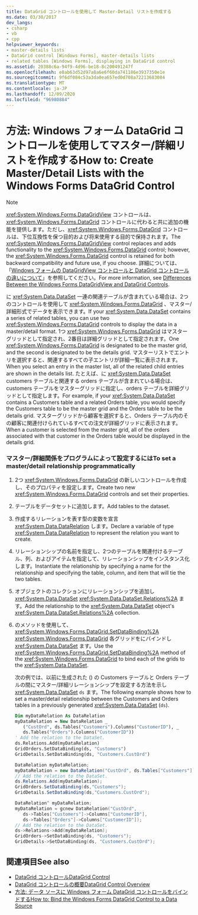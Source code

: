 ```yaml
---
title: DataGrid コントロールを使用して Master-Detail リストを作成する
ms.date: 03/30/2017
dev_langs:
- csharp
- vb
- cpp
helpviewer_keywords:
- master-details lists
- DataGrid control [Windows Forms], master-details lists
- related tables [Windows Forms], displaying in DataGrid control
ms.assetid: 20388c6a-94f9-4d96-be18-8c200491247f
ms.openlocfilehash: e8ab63d52d97a8a6e6f60da741186e3937350e1e
ms.sourcegitcommit: 9f6df084c53a3da0ea657ed0d708a72213683084
ms.translationtype: MT
ms.contentlocale: ja-JP
ms.lasthandoff: 12/09/2020
ms.locfileid: "96980884"
---
```

# <a name="how-to-create-masterdetail-lists-with-the-windows-forms-datagrid-control"></a><span data-ttu-id="f4e0a-102">方法: Windows フォーム DataGrid コントロールを使用してマスター/詳細リストを作成する</span><span class="sxs-lookup"><span data-stu-id="f4e0a-102">How to: Create Master/Detail Lists with the Windows Forms DataGrid Control</span></span>
> [!NOTE]
> <span data-ttu-id="f4e0a-103"><xref:System.Windows.Forms.DataGridView> コントロールは、<xref:System.Windows.Forms.DataGrid> コントロールに代わると共に追加の機能を提供します。ただし、<xref:System.Windows.Forms.DataGrid> コントロールは、下位互換性を保つ目的および将来使用する目的で保持されます。</span><span class="sxs-lookup"><span data-stu-id="f4e0a-103">The <xref:System.Windows.Forms.DataGridView> control replaces and adds functionality to the <xref:System.Windows.Forms.DataGrid> control; however, the <xref:System.Windows.Forms.DataGrid> control is retained for both backward compatibility and future use, if you choose.</span></span> <span data-ttu-id="f4e0a-104">詳細については、「[Windows フォームの DataGridView コントロールと DataGrid コントロールの違いについて](differences-between-the-windows-forms-datagridview-and-datagrid-controls.md)」を参照してください。</span><span class="sxs-lookup"><span data-stu-id="f4e0a-104">For more information, see [Differences Between the Windows Forms DataGridView and DataGrid Controls](differences-between-the-windows-forms-datagridview-and-datagrid-controls.md).</span></span>  
  
 <span data-ttu-id="f4e0a-105">に <xref:System.Data.DataSet> 一連の関連テーブルが含まれている場合は、2つのコントロールを使用して <xref:System.Windows.Forms.DataGrid> 、マスター/詳細形式でデータを表示できます。</span><span class="sxs-lookup"><span data-stu-id="f4e0a-105">If your <xref:System.Data.DataSet> contains a series of related tables, you can use two <xref:System.Windows.Forms.DataGrid> controls to display the data in a master/detail format.</span></span> <span data-ttu-id="f4e0a-106">1つ <xref:System.Windows.Forms.DataGrid> はマスターグリッドとして指定され、2番目は詳細グリッドとして指定されます。</span><span class="sxs-lookup"><span data-stu-id="f4e0a-106">One <xref:System.Windows.Forms.DataGrid> is designated to be the master grid, and the second is designated to be the details grid.</span></span> <span data-ttu-id="f4e0a-107">マスターリストでエントリを選択すると、関連するすべての子エントリが詳細一覧に表示されます。</span><span class="sxs-lookup"><span data-stu-id="f4e0a-107">When you select an entry in the master list, all of the related child entries are shown in the details list.</span></span> <span data-ttu-id="f4e0a-108">たとえば、に <xref:System.Data.DataSet> customers テーブルと関連する orders テーブルが含まれている場合は、customers テーブルをマスターグリッドに指定し、orders テーブルを詳細グリッドとして指定します。</span><span class="sxs-lookup"><span data-stu-id="f4e0a-108">For example, if your <xref:System.Data.DataSet> contains a Customers table and a related Orders table, you would specify the Customers table to be the master grid and the Orders table to be the details grid.</span></span> <span data-ttu-id="f4e0a-109">マスターグリッドから顧客を選択すると、Orders テーブル内のその顧客に関連付けられているすべての注文が詳細グリッドに表示されます。</span><span class="sxs-lookup"><span data-stu-id="f4e0a-109">When a customer is selected from the master grid, all of the orders associated with that customer in the Orders table would be displayed in the details grid.</span></span>  
  
### <a name="to-set-a-masterdetail-relationship-programmatically"></a><span data-ttu-id="f4e0a-110">マスター/詳細関係をプログラムによって設定するには</span><span class="sxs-lookup"><span data-stu-id="f4e0a-110">To set a master/detail relationship programmatically</span></span>  
  
1. <span data-ttu-id="f4e0a-111">2つ <xref:System.Windows.Forms.DataGrid> の新しいコントロールを作成し、そのプロパティを設定します。</span><span class="sxs-lookup"><span data-stu-id="f4e0a-111">Create two new <xref:System.Windows.Forms.DataGrid> controls and set their properties.</span></span>  
  
2. <span data-ttu-id="f4e0a-112">テーブルをデータセットに追加します。</span><span class="sxs-lookup"><span data-stu-id="f4e0a-112">Add tables to the dataset.</span></span>  
  
3. <span data-ttu-id="f4e0a-113">作成するリレーションを表す型の変数を宣言 <xref:System.Data.DataRelation> します。</span><span class="sxs-lookup"><span data-stu-id="f4e0a-113">Declare a variable of type <xref:System.Data.DataRelation> to represent the relation you want to create.</span></span>  
  
4. <span data-ttu-id="f4e0a-114">リレーションシップの名前を指定し、2つのテーブルを関連付けるテーブル、列、およびアイテムを指定して、リレーションシップをインスタンス化します。</span><span class="sxs-lookup"><span data-stu-id="f4e0a-114">Instantiate the relationship by specifying a name for the relationship and specifying the table, column, and item that will tie the two tables.</span></span>  
  
5. <span data-ttu-id="f4e0a-115">オブジェクトのコレクションにリレーションシップを追加し <xref:System.Data.DataSet> <xref:System.Data.DataSet.Relations%2A> ます。</span><span class="sxs-lookup"><span data-stu-id="f4e0a-115">Add the relationship to the <xref:System.Data.DataSet> object's <xref:System.Data.DataSet.Relations%2A> collection.</span></span>  
  
6. <span data-ttu-id="f4e0a-116">のメソッドを使用して、 <xref:System.Windows.Forms.DataGrid.SetDataBinding%2A> <xref:System.Windows.Forms.DataGrid> 各グリッドをにバインドし <xref:System.Data.DataSet> ます。</span><span class="sxs-lookup"><span data-stu-id="f4e0a-116">Use the <xref:System.Windows.Forms.DataGrid.SetDataBinding%2A> method of the <xref:System.Windows.Forms.DataGrid> to bind each of the grids to the <xref:System.Data.DataSet>.</span></span>  
  
     <span data-ttu-id="f4e0a-117">次の例では、以前に生成された () の Customers テーブルと Orders テーブルの間にマスター/詳細リレーションシップを設定する方法を示し <xref:System.Data.DataSet> `ds` ます。</span><span class="sxs-lookup"><span data-stu-id="f4e0a-117">The following example shows how to set a master/detail relationship between the Customers and Orders tables in a previously generated <xref:System.Data.DataSet> (`ds`).</span></span>  
  
    ```vb  
    Dim myDataRelation As DataRelation  
    myDataRelation = New DataRelation _  
       ("CustOrd", ds.Tables("Customers").Columns("CustomerID"), _  
       ds.Tables("Orders").Columns("CustomerID"))  
    ' Add the relation to the DataSet.  
    ds.Relations.Add(myDataRelation)  
    GridOrders.SetDataBinding(ds, "Customers")  
    GridDetails.SetDataBinding(ds, "Customers.CustOrd")  
    ```  
  
    ```csharp  
    DataRelation myDataRelation;  
    myDataRelation = new DataRelation("CustOrd", ds.Tables["Customers"].Columns["CustomerID"], ds.Tables["Orders"].Columns["CustomerID"]);  
    // Add the relation to the DataSet.  
    ds.Relations.Add(myDataRelation);  
    GridOrders.SetDataBinding(ds,"Customers");  
    GridDetails.SetDataBinding(ds,"Customers.CustOrd");  
    ```  
  
    ```cpp  
    DataRelation^ myDataRelation;  
    myDataRelation = gcnew DataRelation("CustOrd",  
       ds->Tables["Customers"]->Columns["CustomerID"],  
       ds->Tables["Orders"]->Columns["CustomerID"]);  
    // Add the relation to the DataSet.  
    ds->Relations->Add(myDataRelation);  
    GridOrders->SetDataBinding(ds, "Customers");  
    GridDetails->SetDataBinding(ds, "Customers.CustOrd");  
    ```  
  
## <a name="see-also"></a><span data-ttu-id="f4e0a-118">関連項目</span><span class="sxs-lookup"><span data-stu-id="f4e0a-118">See also</span></span>

- [<span data-ttu-id="f4e0a-119">DataGrid コントロール</span><span class="sxs-lookup"><span data-stu-id="f4e0a-119">DataGrid Control</span></span>](datagrid-control-windows-forms.md)
- [<span data-ttu-id="f4e0a-120">DataGrid コントロールの概要</span><span class="sxs-lookup"><span data-stu-id="f4e0a-120">DataGrid Control Overview</span></span>](datagrid-control-overview-windows-forms.md)
- [<span data-ttu-id="f4e0a-121">方法: データ ソースに Windows フォーム DataGrid コントロールをバインドする</span><span class="sxs-lookup"><span data-stu-id="f4e0a-121">How to: Bind the Windows Forms DataGrid Control to a Data Source</span></span>](how-to-bind-the-windows-forms-datagrid-control-to-a-data-source.md)
